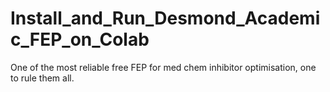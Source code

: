# Install_and_Run_Desmond_Academic_FEP_on_Colab
One of the most reliable free FEP for med chem inhibitor optimisation, one to rule them all.
